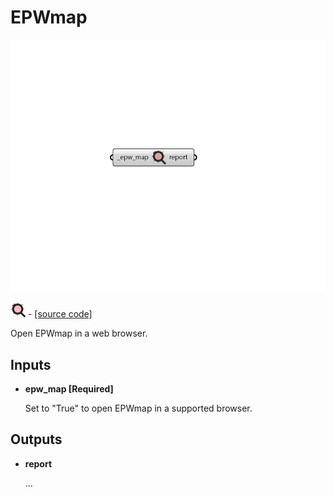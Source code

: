 # EPWmap

![](../../.gitbook/assets/EPWmap.png)

![](../../.gitbook/assets/EPWmap%20%281%29.png) - [\[source code\]](https://github.com/ladybug-tools/ladybug-grasshopper/blob/master/ladybug_grasshopper/src//LB%20EPWmap.py)

Open EPWmap in a web browser.

## Inputs

* **epw\_map \[Required\]**

  Set to "True" to open EPWmap in a supported browser. 

## Outputs

* **report**

  ... 

